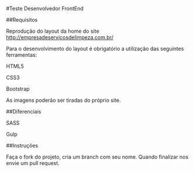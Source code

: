 #Teste Desenvolvedor FrontEnd


##Requisitos


Reprodução do layout da home do site http://empresadeservicosdelimpeza.com.br/


Para o desenvolvimento do layout é obrigatório a utilização das seguintes ferramentas:


HTML5

CSS3

Bootstrap


As imagens poderão ser tiradas do próprio site.



##Diferenciais


SASS

Gulp


##Instruções


Faça o fork do projeto, cria um branch com seu nome. Quando finalizar nos envie um pull request.






